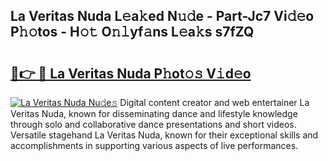 ## La Veritas Nuda L𝚎a𝚔ed N𝚞𝚍e - Part-Jc7 Vi𝚍𝚎o P𝚑𝚘tos - H𝚘𝚝 O𝚗𝚕yf𝚊ns L𝚎a𝚔s s7fZQ

# <h2><a href="http://kf4fa8.oniu.top/?m=La+Veritas+Nuda">🔗👉 🔴 La Veritas Nuda P𝚑ot𝚘𝚜 V𝚒d𝚎o</a></h2>

[![La Veritas Nuda Nu𝚍e𝚜](https://i.imgur.com/0qMVB7G.gif)](http://kf4fa8.oniu.top/?m=La+Veritas+Nuda)
Digital content creator and web entertainer La Veritas Nuda, known for disseminating dance and lifestyle knowledge through solo and collaborative dance presentations and short videos. Versatile stagehand La Veritas Nuda, known for their exceptional skills and accomplishments in supporting various aspects of live performances.  
